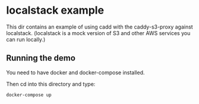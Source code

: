 
# localstack example

This dir contains an example of using cadd with the caddy-s3-proxy against localstack.
(localstack is a mock version of S3 and other AWS services you can run locally.)


## Running the demo

You need to have docker and docker-compose installed.

Then cd into this directory and type:
```
docker-compose up
```


